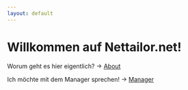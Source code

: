 ```yaml
---
layout: default
---
```


# Willkommen auf Nettailor.net! 

Worum geht es hier eigentlich? -> [About](about.md)

Ich möchte mit dem Manager sprechen! -> [Manager](Impressum.md)
